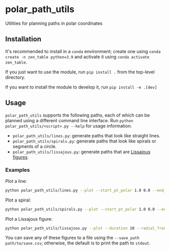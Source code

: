 # polar_path_utils
Utilities for planning paths in polar coordinates

## Installation

It's recommended to install in a `conda` environment; create one using `conda create -n zen_table python=3.9` and activate it using `conda activate zen_table`.

If you just want to use the module, run `pip install .` from the top-level directory.

If you want to install the module to develop it, run `pip install -e .[dev]`

## Usage

`polar_path_utils` supports the following paths, each of which can be planned using a different command line interface. Run `python polar_path_utils/<script>.py --help` for usage information.

- `polar_path_utils/lines.py`: generate paths that look like straight lines.
- `polar_path_utils/spirals.py`: generate paths that look like spirals or segments of a circle.
- `polar_path_utils/lissajous.py`: generate paths that are [Lissajous figures](https://en.wikipedia.org/wiki/Lissajous_curve).

### Examples

Plot a line:
```bash
python polar_path_utils/lines.py --plot --start_pt_polar 1.0 0.0 --end_pt_polar 0.5 2 --duration 10
```

Plot a spiral:
```bash
python polar_path_utils/spirals.py --plot --start_pt_polar 1.0 0.0 --end_pt_polar 0.5 2 --duration 10
```

Plot a Lissajous figure:
```bash
python polar_path_utils/lissajous.py --plot --duration 10 --radial_frequency 3 --angular_frequency 4
```

You can save any of these figures to a file using the `--save_path path/to/save.csv`; otherwise, the default is to print the path to `stdout`.
